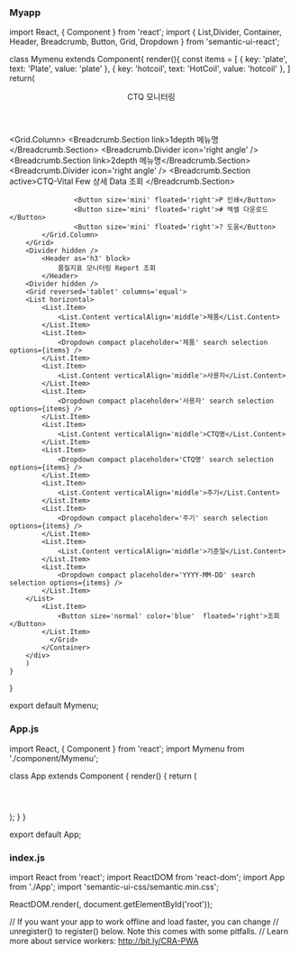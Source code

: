### Myapp













import React, { Component } from 'react';
import { List,Divider, Container, Header, Breadcrumb, Button, Grid, Dropdown } from 'semantic-ui-react';

class Mymenu extends Component{
    render(){
        const items = [
            { key: 'plate', text: 'Plate', value: 'plate' },
            { key: 'hotcoil', text: 'HotCoil', value: 'hotcoil' },
          ]
        return(
        <div>
        <Header as='h3' block textAlign='center'>
            CTQ 모니터링
        </Header>
        <Container>
        <Grid columns='equal'>
            <Grid.Column>
                    <Breadcrumb size='tiny' floated='right'>
                    <Breadcrumb.Section link>1depth 메뉴명</Breadcrumb.Section>
                    <Breadcrumb.Divider icon='right angle' />
                    <Breadcrumb.Section link>2depth 메뉴명</Breadcrumb.Section>
                    <Breadcrumb.Divider icon='right angle' />
                    <Breadcrumb.Section active>CTQ-Vital Few 상세 Data 조회 </Breadcrumb.Section>
                    </Breadcrumb>

                    <Button size='mini' floated='right'>P 인쇄</Button>
                    <Button size='mini' floated='right'># 엑셀 다운로드</Button>
                    <Button size='mini' floated='right'>? 도움</Button>
            </Grid.Column>
        </Grid>
        <Divider hidden />
            <Header as='h3' block>
                품질지표 모니터링 Report 조회
            </Header>
        <Divider hidden />
        <Grid reversed='tablet' columns='equal'>
        <List horizontal>
            <List.Item>
                <List.Content verticalAlign='middle'>제품</List.Content>
            </List.Item>
            <List.Item>
                <Dropdown compact placeholder='제품' search selection options={items} />
            </List.Item>
            <List.Item>
                <List.Content verticalAlign='middle'>사용자</List.Content>
            </List.Item>
            <List.Item>
                <Dropdown compact placeholder='사용자' search selection options={items} />
            </List.Item>
            <List.Item>
                <List.Content verticalAlign='middle'>CTQ명</List.Content>
            </List.Item>
            <List.Item>
                <Dropdown compact placeholder='CTQ명' search selection options={items} />
            </List.Item>
            <List.Item>
                <List.Content verticalAlign='middle'>주기</List.Content>
            </List.Item>
            <List.Item>
                <Dropdown compact placeholder='주기' search selection options={items} />
            </List.Item>
            <List.Item>
                <List.Content verticalAlign='middle'>기준일</List.Content>
            </List.Item>
            <List.Item>
                <Dropdown compact placeholder='YYYY-MM-DD' search selection options={items} />
            </List.Item>
        </List>
            <List.Item>
                <Button size='normal' color='blue'  floated='right'>조회</Button>
            </List.Item>
              </Grid>
            </Container>
        </div>
        )
    }
}

export default Mymenu;



### App.js






import React, { Component } from 'react';
import Mymenu from './component/Mymenu';


class App extends Component {
  render() {
    return (
      <div className="App">
        <header className="App-header">
          <Mymenu/>
        </header>
      </div>
    );
  }
}

export default App;

### index.js








import React from 'react';
import ReactDOM from 'react-dom';
import App from './App';
import 'semantic-ui-css/semantic.min.css';

ReactDOM.render(<App />, document.getElementById('root'));

// If you want your app to work offline and load faster, you can change
// unregister() to register() below. Note this comes with some pitfalls.
// Learn more about service workers: http://bit.ly/CRA-PWA

